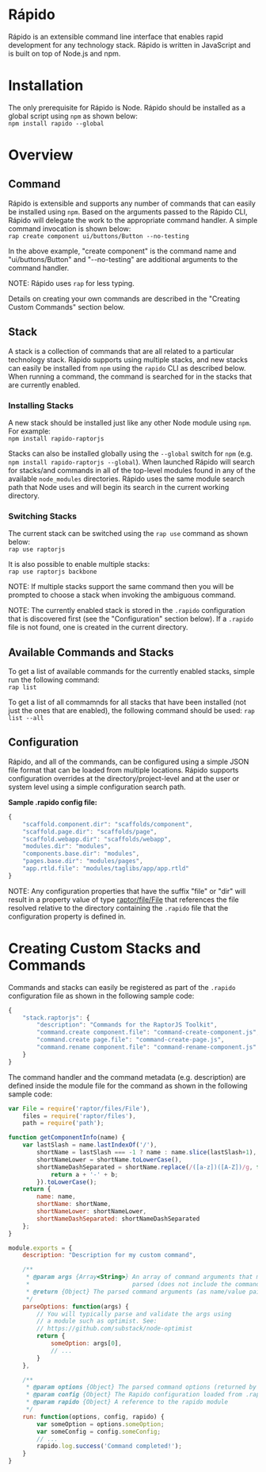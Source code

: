 Rápido
======

Rápido is an extensible command line interface that enables rapid development for any technology stack. 
Rápido is written in JavaScript and is built on top of Node.js and npm.

# Installation

The only prerequisite for Rápido is Node. Rápido should be installed as a 
global script using `npm` as shown below:<br>
`npm install rapido --global`

# Overview

## Command
Rápido is extensible and supports any number of commands that can easily be installed using `npm`.
Based on the arguments passed to the Rápido CLI, Rápido will delegate the work to the appropriate command handler. A simple
command invocation is shown below:<br>
`rap create component ui/buttons/Button --no-testing`

In the above example, "create component" is the command name and "ui/buttons/Button" and "--no-testing" are additional
arguments to the command handler.

NOTE: Rápido uses `rap` for less typing.

Details on creating your own commands are described in the "Creating Custom Commands" section below.

## Stack
A stack is a collection of commands that are all related to a particular technology stack. Rápido supports
using multiple stacks, and new stacks can easily be installed from `npm` using the `rapido` CLI as described below. 
When running a command, the command is searched for in the stacks that are currently enabled.

### Installing Stacks
A new stack should be installed just like any other Node module using `npm`. For example:<br>
`npm install rapido-raptorjs`

Stacks can also be installed globally using the `--global` switch for `npm` 
(e.g. `npm install rapido-raptorjs --global`). When launched Rápido
will search for stacks/and commands in all of the top-level modules found in any of the available 
`node_modules` directories. Rápido uses the same module search path that Node uses and will begin its
search in the current working directory.

### Switching Stacks
The current stack can be switched using the `rap use` command as shown below:<br>
`rap use raptorjs`

It is also possible to enable multiple stacks:<br>
`rap use raptorjs backbone`

NOTE: If multiple stacks support the same command then you will be prompted to choose a stack when invoking
the ambiguous command.

NOTE: The currently enabled stack is stored in the `.rapido` configuration that is discovered first
(see the "Configuration" section below). If a `.rapido` file is not found, one is created in
the current directory.

## Available Commands and Stacks
To get a list of available commands for the currently enabled stacks, simple run the following command:<br>
`rap list`

To get a list of all commamnds for all stacks that have been installed (not just the ones that are enabled), the
following command should be used:
`rap list --all`

## Configuration
Rápido, and all of the commands, can be configured using a simple JSON file format that can be loaded
from multiple locations. Rápido supports configuration overrides at the directory/project-level and
at the user or system level using a simple configuration search path.

**Sample .rapido config file:**
```javascript
{
    "scaffold.component.dir": "scaffolds/component",
    "scaffold.page.dir": "scaffolds/page",
    "scaffold.webapp.dir": "scaffolds/webapp",
    "modules.dir": "modules",
    "components.base.dir": "modules",
    "pages.base.dir": "modules/pages",
    "app.rtld.file": "modules/taglibs/app/app.rtld"
}
```

NOTE: Any configuration properties that have the suffix "file" or "dir" will result in a property value of type
[raptor/file/File](https://github.com/raptorjs/raptorjs/blob/master/lib/raptor/files/File_node.js) that
references the file resolved relative to the directory containing the `.rapido` file that the
configuration property is defined in.


# Creating Custom Stacks and Commands

Commands and stacks can easily be registered as part of the `.rapido` configuration file as shown in the following sample code:
```javascript
{
    "stack.raptorjs": {
        "description": "Commands for the RaptorJS Toolkit",
        "command.create component.file": "command-create-component.js",
        "command.create page.file": "command-create-page.js",
        "command.rename component.file": "command-rename-component.js"
    }
}
```

The command handler and the command metadata (e.g. description) are defined inside the module file for the command as
shown in the following sample code:
```javascript
var File = require('raptor/files/File'),
    files = require('raptor/files'),
    path = require('path');

function getComponentInfo(name) {
    var lastSlash = name.lastIndexOf('/'),
        shortName = lastSlash === -1 ? name : name.slice(lastSlash+1),
        shortNameLower = shortName.toLowerCase(),
        shortNameDashSeparated = shortName.replace(/([a-z])([A-Z])/g, function(match, a, b) {
            return a + '-' + b;
        }).toLowerCase();
    return {
        name: name,
        shortName: shortName,
        shortNameLower: shortNameLower,
        shortNameDashSeparated: shortNameDashSeparated
    };
}

module.exports = {
    description: "Description for my custom command",

    /**
     * @param args {Array<String>} An array of command arguments that must be 
     *                             parsed (does not include the command).
     * @return {Object} The parsed command arguments (as name/value pairs) 
     */
    parseOptions: function(args) {
        // You will typically parse and validate the args using
        // a module such as optimist. See:
        // https://github.com/substack/node-optimist
        return {
            someOption: args[0],
            // ...
        }
    },

    /**
     * @param options {Object} The parsed command options (returned by parseOptions)
     * @param config {Object} The Rapido configuration loaded from .rapido config files
     * @param rapido {Object} A reference to the rapido module
     */
    run: function(options, config, rapido) {
        var someOption = options.someOption;
        var someConfig = config.someConfig;
        // ...
        rapido.log.success('Command completed!');
    }
}
```
